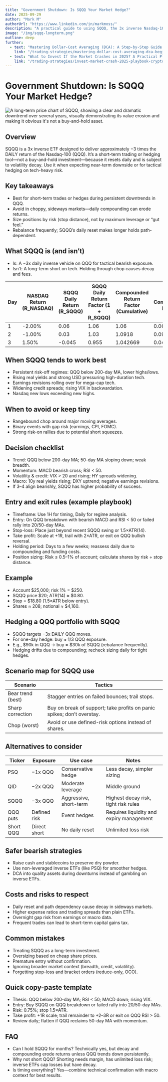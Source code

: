 ```yaml
---
title: "Government Shutdown: Is SQQQ Your Market Hedge?"
date: 2025-09-29
author: "Mark M"
authorUrl: "https://www.linkedin.com/in/markmoss/"
description: "A practical guide to using SQQQ, the 3x inverse Nasdaq-100 ETF, as a tactical short-term hedge or trading tool during market downturns, with key rules, scenario analysis, and risk management tips."
image: "/img/sqqq-longterm.png"
outline: deep
further:
  - text: "Mastering Dollar-Cost Averaging (DCA): A Step-by-Step Guide for Beginners"
    link: "/trading-strategies/mastering-dollar-cost-averaging-dca-beginners-guide"
  - text: "What to Invest If the Market Crashes in 2025? A Practical Playbook for Crypto, RWAs, and Traditional Assets"
    link: "/trading-strategies/invest-market-crash-2025-playbook-crypto-rwas-traditional-assets"
---
```

# Government Shutdown: Is SQQQ Your Market Hedge?

![A long-term price chart of SQQQ, showing a clear and dramatic downtrend over several years, visually demonstrating its value erosion and making it obvious it's not a buy-and-hold asset.](//img/sqqq-longterm.png)

## Overview
SQQQ is a 3x inverse ETF designed to deliver approximately −3 times the DAILY return of the Nasdaq-100 (QQQ). It’s a short-term trading or hedging tool—not a buy-and-hold investment—because it resets daily and is subject to volatility decay. Use it when expecting near-term downside or for tactical hedging on tech-heavy risk.

## Key takeaways
- Best for short-term trades or hedges during persistent downtrends in QQQ.
- Avoid in choppy, sideways markets—daily compounding can erode returns.
- Size positions by risk (stop distance), not by maximum leverage or “gut feel.”
- Rebalance frequently; SQQQ’s daily reset makes longer holds path-dependent.

## What SQQQ is (and isn’t)
- Is: A −3x daily inverse vehicle on QQQ for tactical bearish exposure.
- Isn’t: A long-term short on tech. Holding through chop causes decay and fees.

| Day | NASDAQ Return (R_NASDAQ) | SQQQ Daily Return (R_SQQQ) | SQQQ Daily Return Factor (1 + R_SQQQ) | Compounded Return Factor (Cumulative) | Total Compounded Return |
|-----|--------------------------|----------------------------|---------------------------------------|---------------------------------------|------------------------|
| 1   | -2.00%                   | 0.06                       | 1.06                                  | 1.06                                  | 0.06                   |
| 2   | -1.00%                   | 0.03                       | 1.03                                  | 1.0918                                | 0.0918                 |
| 3   | 1.50%                    | -0.045                     | 0.955                                 | 1.042669                              | 0.042669               |

## When SQQQ tends to work best
- Persistent risk-off regimes: QQQ below 200-day MA, lower highs/lows.
- Rising real yields and strong USD pressuring high-duration tech.
- Earnings revisions rolling over for mega-cap tech.
- Widening credit spreads; rising VIX in backwardation.
- Nasdaq new lows exceeding new highs.

## When to avoid or keep tiny
- Rangebound chop around major moving averages.
- Binary events with gap risk (earnings, CPI, FOMC).
- Strong risk-on rallies due to potential short squeezes.

## Decision checklist
- Trend: QQQ below 200-day MA; 50-day MA sloping down; weak breadth.
- Momentum: MACD bearish cross; RSI < 50.
- Volatility & credit: VIX > 20 and rising; HY spreads widening.
- Macro: 10y real yields rising; DXY uptrend; negative earnings revisions.
- If 3–4 align bearishly, SQQQ has higher probability of success.

## Entry and exit rules (example playbook)
- Timeframe: Use 1H for timing, Daily for regime analysis.
- Entry: On QQQ breakdown with bearish MACD and RSI < 50 or failed rally into 20/50-day MAs.
- Stop-loss: Place just beyond recent SQQQ swing or 1.5×ATR(14).
- Take profit: Scale at +1R, trail with 2×ATR, or exit on QQQ bullish reversal.
- Holding period: Days to a few weeks; reassess daily due to compounding and funding costs.
- Position sizing: Risk ≤ 0.5–1% of account; calculate shares by risk ÷ stop distance.

## Example
- Account $25,000; risk 1% = $250.
- SQQQ price $20; ATR(14) ≈ $0.80.
- Stop = $18.80 (1.5×ATR below entry).
- Shares ≈ 208; notional ≈ $4,160.

## Hedging a QQQ portfolio with SQQQ
- SQQQ targets −3x DAILY QQQ moves.
- For one-day hedge: buy ≈ 1/3 QQQ exposure.
- E.g., $90k in QQQ → buy ≈ $30k of SQQQ (rebalance frequently).
- Hedging drifts due to compounding; recheck sizing daily for tight hedges.

## Scenario map for SQQQ use
| Scenario          | Tactics                                        |
|-------------------|------------------------------------------------|
| Bear trend (best) | Stagger entries on failed bounces; trail stops. |
| Sharp correction  | Buy on break of support; take profits on panic spikes; don’t overstay. |
| Chop (worst)      | Avoid or use defined-risk options instead of shares. |

## Alternatives to consider
| Ticker | Exposure     | Use case         | Notes                          |
|--------|--------------|------------------|-------------------------------|
| PSQ    | −1x QQQ      | Conservative hedge | Less decay, simpler sizing     |
| QID    | −2x QQQ      | Moderate leverage  | Middle ground                  |
| SQQQ   | −3x QQQ      | Aggressive, short-term | Highest decay risk, tight risk rules |
| QQQ puts | Defined risk | Event hedges     | Requires liquidity and expiry management |
| Short QQQ | Direct short| No daily reset    | Unlimited loss risk            |

## Safer bearish strategies
- Raise cash and stablecoins to preserve dry powder.
- Use non-leveraged inverse ETFs (like PSQ) for smoother hedges.
- DCA into quality assets during downturns instead of gambling on inverse ETFs.

## Costs and risks to respect
- Daily reset and path dependency cause decay in sideways markets.
- Higher expense ratios and trading spreads than plain ETFs.
- Overnight gap risk from earnings or macro data.
- Frequent trades can lead to short-term capital gains tax.

## Common mistakes
- Treating SQQQ as a long-term investment.
- Oversizing based on cheap share prices.
- Premature entry without confirmation.
- Ignoring broader market context (breadth, credit, volatility).
- Forgetting stop-loss and bracket orders (reduce-only, OCO).

## Quick copy-paste template
- Thesis: QQQ below 200-day MA; RSI < 50; MACD down; rising VIX.
- Entry: Buy SQQQ on QQQ breakdown or failed rally into 20/50-day MAs.
- Risk: 0.75%; stop 1.5×ATR.
- Take profit: +1R scale; trail remainder to +2–3R or exit on QQQ RSI > 50.
- Review daily; flatten if QQQ reclaims 50-day MA with momentum.

## FAQ
- Can I hold SQQQ for months? Technically yes, but decay and compounding erode returns unless QQQ trends down persistently.
- Why not short QQQ? Shorting needs margin, has unlimited loss risk; inverse ETFs cap losses but have decay.
- Is timing everything? Yes—combine technical confirmation with macro context for best results.